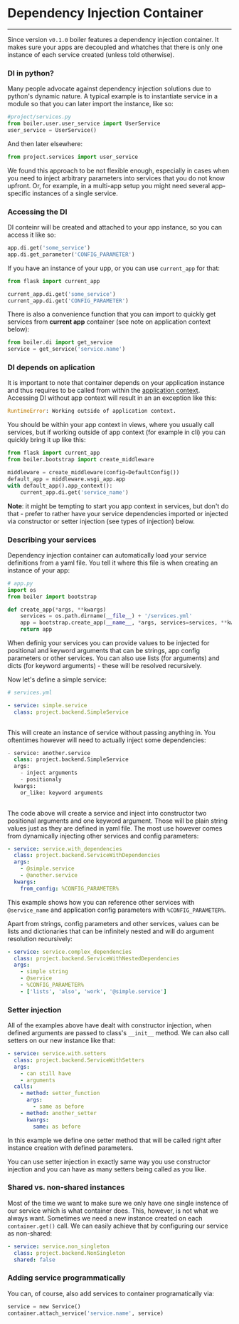 # Dependency Injection Container
-------  

Since version `v0.1.0` boiler features a dependency injection container. It makes sure your apps are decoupled and whatches that there is only one instance of each service created (unless told otherwise).

### DI in python?

Many people advocate against dependency injection solutions due to python's dynamic nature. A typical example is to instantiate service in a module so that you can later import the instance, like so:

```python
#project/services.py
from boiler.user.user_service import UserService
user_service = UserService()
```

And then later elsewhere:

```python
from project.services import user_service
```

We found this approach to be not flexible enough, especially in cases when you need to inject arbitrary parameters into services that you do not know upfront. Or, for example, in a multi-app setup you might need several app-specific instances of a single service.


### Accessing the DI

DI conteinr will be created and attached to your app instance, so you can access it like so:

```python
app.di.get('some_service')
app.di.get_parameter('CONFIG_PARAMETER')
```

If you have an instance of your upp, or you can use `current_app` for that:

```python
from flask import current_app

current_app.di.get('some_service')
current_app.di.get('CONFIG_PARAMETER')
```

There is also a convenience function that you can import to quickly get services from **current app** container (see note on application context below):

```python
from boiler.di import get_service
service = get_service('service.name')
```



### DI depends on aplication

It is important to note that container depends on your application instance and thus requires to be called from within the [application context](http://flask.pocoo.org/docs/0.12/appcontext/). Accessing DI without app context will result in an an exception like this:

```python
RuntimeError: Working outside of application context.
```

You should be within your app context in views, where you usually call services, but if working outside of app context (for example in cli) you can quickly bring it up like this:

```python
from flask import current_app
from boiler.bootstrap import create_middleware

middleware = create_middleware(config=DefaultConfig())
default_app = middleware.wsgi_app.app
with default_app().app_context():
	current_app.di.get('service_name')

```

**Note**: it might be tempting to start you app context in services, but don't do that - prefer to rather have your service dependencies imported or injected via constructor or setter injection (see types of injection) below.


### Describing your services

Dependency injection container can automatically load your service definitions from a yaml file. You tell it where this file is when creating an instance of your app:

```python
# app.py
import os
from boiler import bootstrap

def create_app(*args, **kwargs)
    services = os.path.dirname(__file__) + '/services.yml'
    app = bootstrap.create_app(__name__, *args, services=services, **kwargs)
    return app

```


When definig your services you can provide values to be injected for positional and keyword arguments that can be strings, app config parameters or other services. You can also use lists (for arguments) and dicts (for keyword arguments) - these will be resolved recursively.

Now let's define a simple service:

```yml
# services.yml

- service: simple.service
  class: project.backend.SimpleService
  
```

This will create an instance of service without passing anything in. You oftentimes however will need to actually inject some dependencies:

```python
- service: another.service
  class: project.backend.SimpleService
  args:
    - inject arguments
    - positionaly
  kwargs:
  	or_like: keyword arguments
  
```

The code above will create a service and inject into constructor two positional arguments and one keyword argument. Those will be plain string values just as they are defined in yaml file. The most use however comes from dynamically injecting other services and config parameters:

```yaml
- service: service.with_dependencies
  class: project.backend.ServiceWithDependencies
  args:
    - @simple.service
    - @another.service
  kwargs:
    from_config: %CONFIG_PARAMETER%
```

This example shows how you can reference other services with `@service_name` and application config parameters with `%CONFIG_PARAMETER%`.

Apart from strings, config parameters and other services, values can be lists and dictionaries that can be infinitely nested and will do argument resolution recursively:

```yml
- service: service.complex_dependencies
  class: project.backend.ServiceWithNestedDependencies
  args:
    - simple string
    - @service
    - %CONFIG_PARAMETER%
    - ['lists', 'also', 'work', '@simple.service']   
```


### Setter injection

All of the examples above have dealt with constructor injection, when defined arguments are passed to class's `__init__` method. We can also call setters on our new instance like that:

```yml
- service: service.with.setters
  class: project.backend.ServiceWithSetters
  args:
    - can still have
    - arguments
  calls:
    - method: setter_function
      args:
        - same as before
    - method: another_setter
      kwargs:
        same: as before
```

In this example we define one setter method that will be called right after instance creation with defined parameters. 

You can use setter injection in exactly same way you use constructor injection and you can have as many setters being called as you like.


### Shared vs. non-shared instances

Most of the time we want to make sure we only have one single instence of our service which is what container does. This, however, is not what we always want. Sometimes we need a new instance created on each `container.get()` call. We can easily achieve that by configuring our service as non-shared:

```yml
- service: service.non_singleton
  class: project.backend.NonSingleton
  shared: false

```


### Adding service programmatically

You can, of course, also add services to container programatically via:

```python
service = new Service()
container.attach_service('service.name', service)
```







